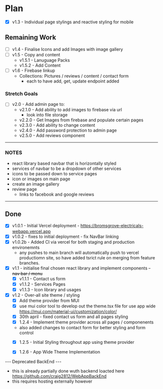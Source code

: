 # Plan 

- [x] v1.3 - Individual page stylings and reactive styling for mobile

## Remaining Work 
- [ ] v1.4 - Finalise Icons and add Images with image gallery
- [ ] v1.5 - Copy and content 
  - v1.5.1 - Lanuguage Packs 
  - v1.5.2 - Add Content 
- [ ] v1.6 - Firebase linkup
  - Collections:  Pictures / reviews / content / contact form
    - each to have add, get, update endpoint added




### Stretch Goals 
- [ ] v2.0 - Add admin page to:
  - v2.1.0 - Add ability to add images to firebase via url 
    - look into file storage
  - v2.2.0 - Get Images from firebase and populate certain pages 
  - v2.3.0 - Add ability to change content  
  - v2.4.0 - Add password protection to admin page 
  - v2.5.0 - Add reviews component 
---

###  NOTES 
- react library based navbar that is horizontally styled 
- services of navbar to be a dropdown of other services
- icons to be passed down to service pages 
- icon or images on main page 
- create an image gallery
- review page 
  - links to facebook and google reviews
---
## Done 
- [x] v1.0.1 - Initial Vercel deployment - https://bromsgrove-electricals-webapp.vercel.app
- [x] v1.0.2 - fixes to initial deployment - fix NavBar linking
- [x] v1.0.2b - Added CI via vercel for both staging and production environemnts 
  - any pushes to main branch will automatically push to vercel productiomn site, so have added tsrict rule on merging from feature branches. 
- [x] v1.1 - initialise final chosen react library and implement components 
  ~~- nav bar / menu~~ 
    - [x] v1.1.1 - Contact us form 
    - [x] v1.1.2 - Services Pages
    - [x] v1.1.3 - Icon library and usages
- [x] v1.2 - Over-all site theme / styling 
  - [x] Add theme provider from MUI
  - [x] use mui color tool to develop out the theme.tsx file for use app wide https://mui.com/material-ui/customization/color/
  - [x] 30th april - fixed contact us form and all pages styling
  - [x] 1.2.4 - Implement theme provider across all pages / componenents 
   - also added changes to contact form for better styling and form control
  - [x] 1.2.5 - Initial Styling throughout app using theme provider
  - [x] 1.2.6 - App Wide Theme Implementation



--- Deprecated BackEnd --- 
 - this is already partially done wuth backend loacted here https://github.com/craig2812/WebAppBackEnd
 - this requires hosting externally however